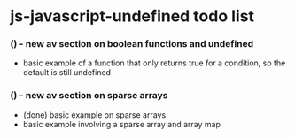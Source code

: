 # js-javascript-undefined todo list

### () - new av section on boolean functions and undefined
* basic example of a function that only returns true for a condition, so the default is still undefined

### () - new av section on sparse arrays
* (done) basic example on sparse arrays
* basic example involving a sparse array and array map